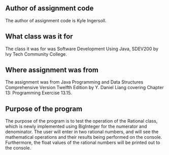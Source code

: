 ## Author of assignment code
The author of assignment code is Kyle Ingersoll.

## What class was it for 
The class it was for was Software Development Using Java, SDEV200 by Ivy Tech Community College.

## Where assignment was from
The assignment was from Java Programming and Data Structures Comprehensive Version Twelfth Edition by Y. Daniel Liang covering Chapter 13: Programming Exercise 13.15.

## Purpose of the program
The purpose of the program is to test the operation of the Rational class, which is newly implemented using BigInteger for the numerator and denominator. The user will enter in two rational numbers, and will see the mathematical operations and their results being performed on the console. Furthermore, the float values of the rational numbers will be printed out to the console. 